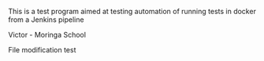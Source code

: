 This is a test program aimed at testing automation of running tests in docker from a Jenkins pipeline

Victor - Moringa School

File modification test 